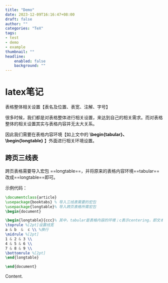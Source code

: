 ```yaml
---
title: "Demo"
date: 2023-12-09T16:16:47+08:00
draft: false
author: ""
categories: "TeX"
tags: 
- test
- demo
- example
thumbnail: ""
headline: 
    enabled: false
    background: ""
---
```


# latex笔记

表格整体相关设置【表名及位置、表宽、注解、字号】

很多时候，我们都是对表格整体进行相关设置，来达到自己的相关需求。而对表格整体的相关设置其实与表格内容并无太大关系。

因此我们需要在表格内容环境【如上文中的 **\begin{tabular}、\begin{longtable}** 】外面进行相关环境设置。

<!--more--> 

## 跨页三线表

跨页表格需要导入宏包 ==longtable==，并将原来的表格内容环境==tabular==改成==longtable==即可。

示例代码：

```tex
\documentclass{article}
\usepackage{booktabs} % 导入三线表需要的宏包
\usepackage{longtable}% 导入跨页表格所需宏包
\begin{document}

\begin{longtable}{ccc}% 其中，tabular是表格内容的环境；c表示centering，即文本格式居中；c的个数代表列的个数
\toprule %[2pt]设置线宽     
a & b  &  c \\ %换行
\midrule %[2pt]  
1 & 2 & 3 \\
4 & 5 & 6 \\
7 & 8 & 9 \\
\bottomrule %[2pt]     
\end{longtable}

\end{document}
```

Content.